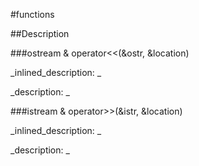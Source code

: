 #functions


<!--
_visible: True_
_advanced: False_
-->

##Description





<!----------------------------------------------------------------------------->

###ostream & operator<<(&ostr, &location)

<!--
_syntax: operator<<(&ostr, &location)_
_name: operator<<_
_returns: ostream &_
_returns_description: _
_parameters: ostream &ostr, const ofxLocation &location_
_version_started: _
_version_deprecated: _
_summary: _
_constant: False_
_static: False_
_visible: True_
_advanced: False_
-->

_inlined_description: _







_description: _







<!----------------------------------------------------------------------------->

###istream & operator>>(&istr, &location)

<!--
_syntax: operator>>(&istr, &location)_
_name: operator>>_
_returns: istream &_
_returns_description: _
_parameters: istream &istr, ofxLocation &location_
_version_started: _
_version_deprecated: _
_summary: _
_constant: False_
_static: False_
_visible: True_
_advanced: False_
-->

_inlined_description: _







_description: _







<!----------------------------------------------------------------------------->

